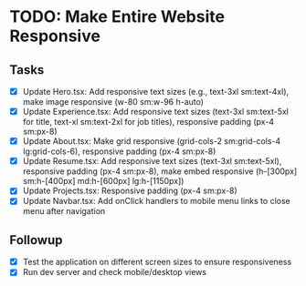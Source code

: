 # TODO: Make Entire Website Responsive

## Tasks
- [x] Update Hero.tsx: Add responsive text sizes (e.g., text-3xl sm:text-4xl), make image responsive (w-80 sm:w-96 h-auto)
- [x] Update Experience.tsx: Add responsive text sizes (text-3xl sm:text-5xl for title, text-xl sm:text-2xl for job titles), responsive padding (px-4 sm:px-8)
- [x] Update About.tsx: Make grid responsive (grid-cols-2 sm:grid-cols-4 lg:grid-cols-6), responsive padding (px-4 sm:px-8)
- [x] Update Resume.tsx: Add responsive text sizes (text-3xl sm:text-5xl), responsive padding (px-4 sm:px-8), make embed responsive (h-[300px] sm:h-[400px] md:h-[600px] lg:h-[1150px])
- [x] Update Projects.tsx: Responsive padding (px-4 sm:px-8)
- [x] Update Navbar.tsx: Add onClick handlers to mobile menu links to close menu after navigation

## Followup
- [x] Test the application on different screen sizes to ensure responsiveness
- [x] Run dev server and check mobile/desktop views
